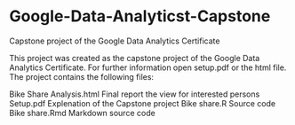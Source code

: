 # Google-Data-Analyticst-Capstone
Capstone project of the Google Data Analytics Certificate

This project was created as the capstone project of the Google Data Analytics Certificate.
For further information open setup.pdf or the html file.
The project contains the following files:

Bike Share Analysis.html    Final report the view for interested persons
Setup.pdf                   Explenation of the Capstone project
Bike share.R                Source code
Bike share.Rmd              Markdown source code